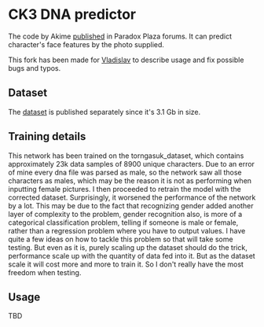 # CK3 DNA predictor
The code by Akime [published](https://forum.paradoxplaza.com/forum/threads/ck3-image-to-portrait-modeling.1519240/) in Paradox Plaza forums.
It can predict character's face features by the photo supplied.

This fork has been made for [Vladislav](https://www.instagram.com/vladislav1706/) to describe usage and fix possible bugs and typos.

## Dataset
The [dataset](https://drive.google.com/file/d/1qeUAL9Cumoxv9Z1mpe1ySjbpRSQhzrHE/view?usp=sharing) is published separately since it's 3.1 Gb in size.

## Training details
This network has been trained on the torngasuk_dataset, which contains approximately 23k data samples of 8900 unique characters. Due to an error of mine every dna file was parsed as male, so the network saw all those characters as males, which may be the reason it is not as performing when inputting female pictures. I then proceeded to retrain the model with the corrected dataset. Surprisingly, it worsened the performance of the network by a lot. This may be due to the fact that recognizing gender added another layer of complexity to the problem, gender recognition also, is more of a categorical classification problem, telling if someone is male or female, rather than a regression problem where you have to output values. I have quite a few ideas on how to tackle this problem so that will take some testing. But even as it is, purely scaling up the dataset should do the trick, performance scale up with the quantity of data fed into it. But as the dataset scale it will cost more and more to train it. So I don't really have the most freedom when testing.

## Usage
TBD

